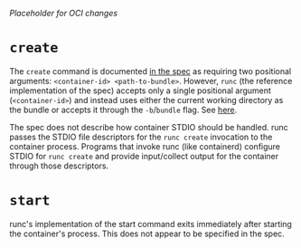 *Placeholder for OCI changes*

# `create`

The `create` command is documented [in the
spec](https://github.com/opencontainers/runtime-spec/blob/master/runtime.md#create)
as requiring two positional arguments: `<container-id> <path-to-bundle>`.
However, `runc` (the reference implementation of the spec) accepts only a single
positional argument (`<container-id>`) and instead uses either the current
working directory as the bundle or accepts it through the `-b`/`bundle` flag.
See [here](https://github.com/opencontainers/runc/blob/2cf8d240075dd322b9385100c9af4b149c973391/create.go#L12-L30).

The spec does not describe how container STDIO should be handled.  runc passes
the STDIO file descriptors for the `runc create` invocation to the container
process.  Programs that invoke runc (like containerd) configure STDIO for `runc
create` and provide input/collect output for the container through those
descriptors.

# `start`

runc's implementation of the start command exits immediately after starting
the container's process.  This does not appear to be specified in the spec.
